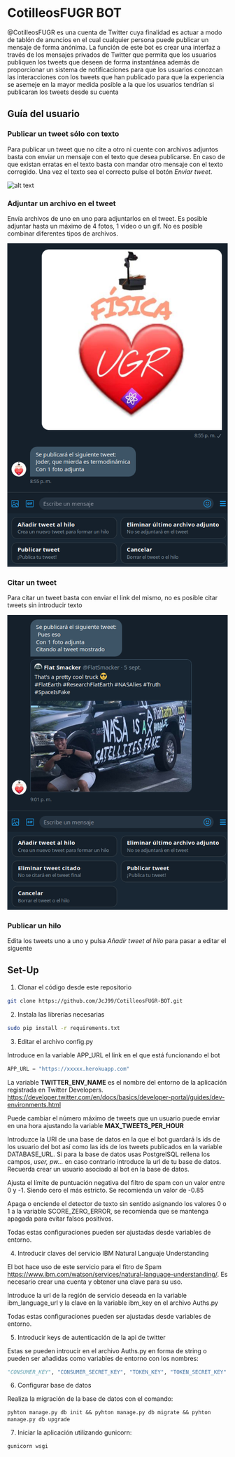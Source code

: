 # CotilleosFUGR BOT

@CotilleosFUGR es una cuenta de Twitter cuya finalidad es actuar a modo de tablón de anuncios en el cual cualquier persona puede publicar un mensaje de forma anónima. La función de este bot es crear una interfaz a través de los mensajes privados de Twitter que permita que los usuarios publiquen los tweets que deseen de forma instantánea además de proporcionar un sistema de notificaciones para que los usuarios conozcan las interacciones con los tweets que han publicado para que la experiencia se asemeje en la mayor medida posible a la que los usuarios tendrían si publicaran los tweets desde su cuenta

## Guía del usuario

### Publicar un tweet sólo con texto

Para publicar un tweet que no cite a otro ni cuente con archivos adjuntos basta con enviar un mensaje con el texto que desea publicarse. En caso de que existan erratas en el texto basta con mandar otro mensaje con el texto corregido. Una vez el texto sea  el correcto pulse el botón _Enviar tweet_.

![alt text](https://raw.githubusercontent.com/JcJ99/CotilleosFUGR-BOT/master/readme_files/mensaje%20s%C3%B3lo%20con%20texto.png)

### Adjuntar un archivo en el tweet

Envía archivos de uno en uno para adjuntarlos en el tweet. Es posible adjuntar hasta un máximo de 4 fotos, 1 vídeo o un gif. No es posible combinar diferentes tipos de archivos.

![alt text](https://raw.githubusercontent.com/JcJ99/CotilleosFUGR-BOT/master/readme_files/mensaje%20con%20foto.png)

### Citar un tweet

Para citar un tweet basta con enviar el link del mismo, no es posible citar tweets sin introducir texto

![alt text](https://raw.githubusercontent.com/JcJ99/CotilleosFUGR-BOT/master/readme_files/mensaje%20con%20cita.png)

### Publicar un hilo

Edita los tweets uno a uno y pulsa _Añadir tweet al hilo_ para pasar a editar el siguente

## Set-Up

1. Clonar el código desde este repositorio

```bash
git clone https://github.com/JcJ99/CotilleosFUGR-BOT.git
```

2. Instala las librerías necesarias

```bash
sudo pip install -r requirements.txt
``` 

3. Editar el archivo config.py

Introduce en la variable APP_URL el link en el que está funcionando el bot

```Python
APP_URL = "https://xxxxx.herokuapp.com"
```

La variable **TWITTER_ENV_NAME** es el nombre del entorno de la aplicación registrada en Twitter Developers. https://developer.twitter.com/en/docs/basics/developer-portal/guides/dev-environments.html

Puede cambiar el número máximo de tweets que un usuario puede enviar en una hora ajustando la variable **MAX_TWEETS_PER_HOUR**

Introduzce la URI de una base de datos en la que el bot guardará ls ids de los usuario del bot así como las ids de los tweets publicados en la variable DATABASE_URL. Si para la base de datos usas PostgrelSQL rellena los campos, _user, pw..._ en caso contrario introduce la url de tu base de datos. Recuerda crear un usuario asociado al bot en la base de datos.

Ajusta el límite de puntuación negativa del filtro de spam con un valor entre 0 y -1. Siendo cero el más estricto. Se recomienda un valor de -0.85

Apaga o enciende el detector de texto sin sentido asignando los valores 0 o 1 a la variable SCORE_ZERO_ERROR, se recomienda que se mantenga apagada para evitar falsos positivos.

Todas estas configuraciones pueden ser ajustadas desde variables de entorno.

4. Introducir claves del servicio IBM Natural Languaje Understanding

El bot hace uso de este servicio para el fitro de Spam https://www.ibm.com/watson/services/natural-language-understanding/. Es necesario crear una cuenta y obtener una clave para su uso.

Introduce la url de la región de servicio deseada en la variable ibm_language_url y la clave en la variable ibm_key en el archivo Auths.py

Todas estas configuraciones pueden ser ajustadas desde variables de entorno.

5. Introducir keys de autenticación de la api de twitter

Estas se pueden introucir en el archivo Auths.py en forma de string o pueden ser añadidas como variables de entorno con los nombres:

```Python
"CONSUMER_KEY", "CONSUMER_SECRET_KEY", "TOKEN_KEY", "TOKEN_SECRET_KEY"
```
6. Configurar base de datos

Realiza la migración de la base de datos con el comando:

```Pyhton
pyhton manage.py db init && pyhton manage.py db migrate && pyhton manage.py db upgrade
```

7. Iniciar la aplicación utilizando gunicorn:

```bash
gunicorn wsgi
```
